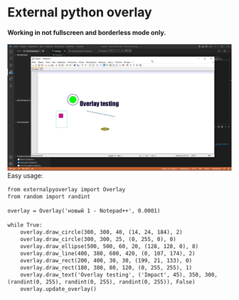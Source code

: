 # External python overlay
#### Working in not fullscreen and borderless mode only.
![example](https://raw.githubusercontent.com/Xenely14/ExternalPyOverlay/main/pics/example.gif)
Easy usage:
```
from externalpyoverlay import Overlay
from random import randint

overlay = Overlay('новый 1 - Notepad++', 0.0001)

while True:
    overlay.draw_circle(300, 300, 40, (14, 24, 184), 2)
    overlay.draw_circle(300, 300, 25, (0, 255, 0), 0)
    overlay.draw_ellipse(500, 500, 60, 20, (128, 128, 0), 8)
    overlay.draw_line(400, 380, 600, 420, (0, 107, 174), 2)
    overlay.draw_rect(200, 400, 30, 30, (199, 21, 133), 0)
    overlay.draw_rect(180, 380, 80, 120, (0, 255, 255), 1)
    overlay.draw_text('Overlay testing', ('Impact', 45), 350, 300, (randint(0, 255), randint(0, 255), randint(0, 255)), False)
    overlay.update_overlay()

```
